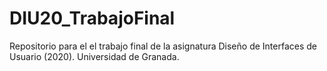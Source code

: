 # DIU20_TrabajoFinal
Repositorio para el el trabajo final de la asignatura Diseño de Interfaces de Usuario (2020). Universidad de Granada.
